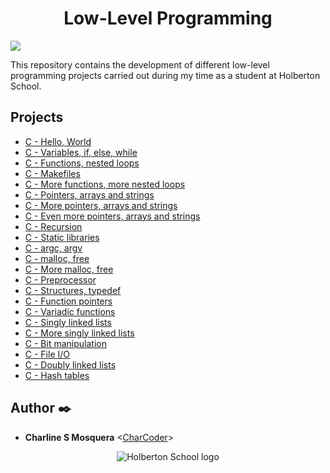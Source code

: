 <div align="center">
    <h1>Low-Level Programming </h1>
</div>

![](https://s3.amazonaws.com/intranet-projects-files/holbertonschool-low_level_programming/212/cisfun.jpg)

This repository contains the development of 
different low-level programming projects carried 
out during my time as a student at Holberton School.

## Projects

* [C - Hello, World](./hello_world)
* [C - Variables, if, else, while](./variables_if_else_while)
* [C - Functions, nested loops](./functions_nested_loops)
* [C - Makefiles](./makefiles)
* [C - More functions, more nested loops](./more_functions_nested_loops)
* [C - Pointers, arrays and strings](./pointers_arrays_strings)
* [C - More pointers, arrays and strings](./pointers_arrays_strings)
* [C - Even more pointers, arrays and strings](./pointers_arrays_strings)
* [C - Recursion](./recursion)
* [C - Static libraries](./static_libraries)
* [C - argc, argv](./argc_argv)
* [C - malloc, free](./malloc_free)
* [C - More malloc, free](./more_malloc_free)
* [C - Preprocessor](./preprocessor)
* [C - Structures, typedef](./structures_typedef)
* [C - Function pointers](./function_pointers)
* [C - Variadic functions](./variadic_functions)
* [C - Singly linked lists](./singly_linked_lists)
* [C - More singly linked lists](./more_singly_linked_lists)
* [C - Bit manipulation](./bit_manipulation)
* [C - File I/O](./file_io)
* [C - Doubly linked lists](./doubly_linked_list)
* [C - Hash tables](./hash_tables)

## Author :black_nib:

* __Charline S Mosquera__ <[CharCoder](https://github.com/CharCoder)>

<p align="center">
  <img
    src="https://user-images.strikinglycdn.com/res/hrscywv4p/image/upload/c_limit,fl_lossy,h_630,w_1200,f_auto,q_auto/79001/331125_630361.png"
    alt="Holberton School logo">
</p>
